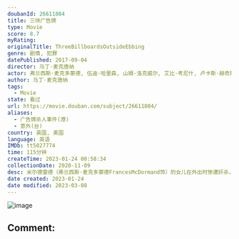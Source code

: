 ```yaml
---
doubanId: 26611804
title: 三块广告牌
type: Movie
score: 8.7
myRating: 
originalTitle: ThreeBillboardsOutsideEbbing
genre: 剧情, 犯罪
datePublished: 2017-09-04
director: 马丁·麦克唐纳
actor: 弗兰西斯·麦克多蒙德, 伍迪·哈里森, 山姆·洛克威尔, 艾比·考尼什, 卢卡斯·赫奇斯, 彼特·丁拉基, 约翰·浩克斯, 卡赖伯·兰德里·琼斯, 凯瑟琳·纽顿, 凯瑞·康顿, 泽利科·伊万内克, 萨玛拉·维文, 克拉克·彼得斯, 尼克·瑟西, 阿曼达·沃伦, 玛拉雅·瑞沃拉·德鲁, 布兰登·萨克斯顿, 迈克尔·艾伦·米利甘, 桑迪·马丁, 克里斯托弗·贝瑞, 杰瑞温塞特, 马库斯·里尔·布朗, 劳伦斯·特纳, 西拉·阿特伍德, 里亚·梅·阿特伍德, 达里尔·布里特
author: 马丁·麦克唐纳
tags:
  - Movie
state: 看过
url: https://movie.douban.com/subject/26611804/
aliases:
  - 广告牌杀人事件(港)
  - 意外(台)
country: 英国, 美国
language: 英语
IMDb: tt5027774
time: 115分钟
createTime: 2023-01-24 00:58:34
collectionDate: 2020-11-09
desc: 米尔德雷德（弗兰西斯·麦克多蒙德FrancesMcDormand饰）的女儿在外出时惨遭奸杀，米尔德雷德和丈夫查理（约翰·哈克斯JohnHawkes饰）之间的婚姻因此走到了尽头，如今，她同儿...
date created: 2023-01-24
date modified: 2023-03-08
---
```


![image](p2510081688.jpg)

Comment:
---
